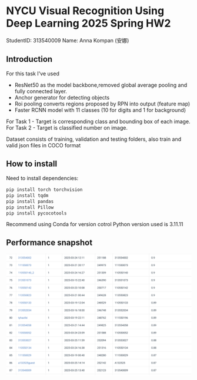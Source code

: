 # NYCU Visual Recognition Using Deep Learning 2025 Spring HW2

StudentID: 313540009
Name: Anna Kompan (安娜)

## Introduction

For this task I've used

- ResNet50 as the model backbone,removed global average pooling and fully connected layer.
- Anchor generator for detecting objects
- Roi pooling converts regions proposed by RPN into output (feature map)
- Faster RCNN model with 11 classes (10 for digits and 1 for background)

For Task 1 - Target is corresponding class and bounding box of each image.
For Task 2 - Target is classified number on image.

Dataset consists of training, validation and testing folders, also train and valid json files in COCO format

## How to install

Need to install dependencies:

```
pip install torch torchvision
pip install tqdm
pip install pandas
pip install Pillow
pip install pycocotools
```

Recommend using Conda for version cotrol
Python version used is 3.11.11

## Performance snapshot

![Performance snapshot](/Performance_snapshot.png)
